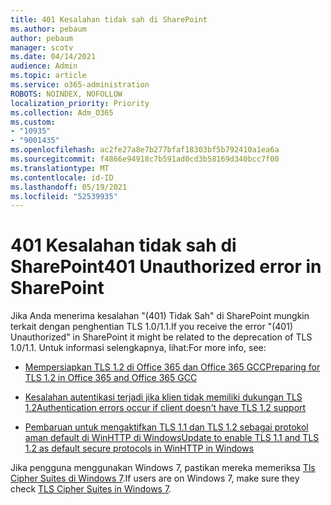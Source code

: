 ```yaml
---
title: 401 Kesalahan tidak sah di SharePoint
ms.author: pebaum
author: pebaum
manager: scotv
ms.date: 04/14/2021
audience: Admin
ms.topic: article
ms.service: o365-administration
ROBOTS: NOINDEX, NOFOLLOW
localization_priority: Priority
ms.collection: Adm_O365
ms.custom:
- "10935"
- "9001435"
ms.openlocfilehash: ac2fe27a8e7b277bfaf18303bf5b792410a1ea6a
ms.sourcegitcommit: f4866e94918c7b591ad0cd3b58169d340bcc7f00
ms.translationtype: MT
ms.contentlocale: id-ID
ms.lasthandoff: 05/19/2021
ms.locfileid: "52539935"
---
```

# <a name="401-unauthorized-error-in-sharepoint"></a><span data-ttu-id="8ce45-102">401 Kesalahan tidak sah di SharePoint</span><span class="sxs-lookup"><span data-stu-id="8ce45-102">401 Unauthorized error in SharePoint</span></span>

<span data-ttu-id="8ce45-103">Jika Anda menerima kesalahan "(401) Tidak Sah" di SharePoint mungkin terkait dengan penghentian TLS 1.0/1.1.</span><span class="sxs-lookup"><span data-stu-id="8ce45-103">If you receive the error "(401) Unauthorized" in SharePoint it might be related to the deprecation of TLS 1.0/1.1.</span></span> <span data-ttu-id="8ce45-104">Untuk informasi selengkapnya, lihat:</span><span class="sxs-lookup"><span data-stu-id="8ce45-104">For more info, see:</span></span>

- [<span data-ttu-id="8ce45-105">Mempersiapkan TLS 1.2 di Office 365 dan Office 365 GCC</span><span class="sxs-lookup"><span data-stu-id="8ce45-105">Preparing for TLS 1.2 in Office 365 and Office 365 GCC</span></span>](/microsoft-365/compliance/prepare-tls-1.2-in-office-365)

- [<span data-ttu-id="8ce45-106">Kesalahan autentikasi terjadi jika klien tidak memiliki dukungan TLS 1.2</span><span class="sxs-lookup"><span data-stu-id="8ce45-106">Authentication errors occur if client doesn't have TLS 1.2 support</span></span>](/sharepoint/troubleshoot/administration/authentication-errors-tls12-support)

- [<span data-ttu-id="8ce45-107">Pembaruan untuk mengaktifkan TLS 1.1 dan TLS 1.2 sebagai protokol aman default di WinHTTP di Windows</span><span class="sxs-lookup"><span data-stu-id="8ce45-107">Update to enable TLS 1.1 and TLS 1.2 as default secure protocols in WinHTTP in Windows</span></span>](https://support.microsoft.com/topic/update-to-enable-tls-1-1-and-tls-1-2-as-default-secure-protocols-in-winhttp-in-windows-c4bd73d2-31d7-761e-0178-11268bb10392)

<span data-ttu-id="8ce45-108">Jika pengguna menggunakan Windows 7, pastikan mereka memeriksa [Tls Cipher Suites di Windows 7](/windows/win32/secauthn/tls-cipher-suites-in-windows-7).</span><span class="sxs-lookup"><span data-stu-id="8ce45-108">If users are on Windows 7, make sure they check [TLS Cipher Suites in Windows 7](/windows/win32/secauthn/tls-cipher-suites-in-windows-7).</span></span>
